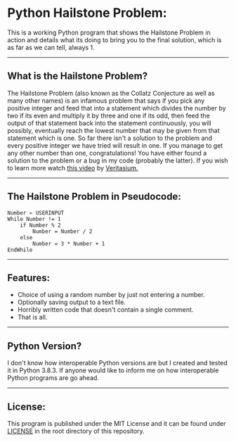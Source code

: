 # Python Hailstone Problem:

This is a working Python program that shows the Hailstone Problem in action and details what its doing to bring you to the final solution, which is as far as we can tell, always 1.

------

## What is the Hailstone Problem?

The Hailstone Problem (also known as the Collatz Conjecture as well as many other names) is an infamous problem that says if you pick any positive integer and feed that into a statement which divides the number by two if its even and multiply it by three and one if its odd, then feed the output of that statement back into the statement continuously, you will possibly, eventually reach the lowest number that may be given from that statement which is one. So far there isn't a solution to the problem and every positive integer we have tried will result in one. If you manage to get any other number than one, congratulations! You have either found a solution to the problem or a bug in my code (probably the latter). If you wish to learn more watch [this video](https://youtu.be/094y1Z2wpJg) by [Veritasium.](https://www.youtube.com/channel/UCHnyfMqiRRG1u-2MsSQLbXA)

------

## The Hailstone Problem in Pseudocode:

```pseudocode
Number ← USERINPUT 
While Number != 1
	if Number % 2
		Number = Number / 2
	else
		Number = 3 * Number + 1
EndWhile
```
------
## Features:

- Choice of using a random number by just not entering a number.
- Optionally saving output to a text file.
- Horribly written code that doesn't contain a single comment.
- That is all.

------
## Python Version?

I don't know how interoperable Python versions are but I created and tested it in Python 3.8.3. If anyone would like to inform me on how interoperable Python programs are go ahead.

------

## License:

This program is published under the MIT License and it can be found under [LICENSE](LICENSE) in the root directory of this repository.